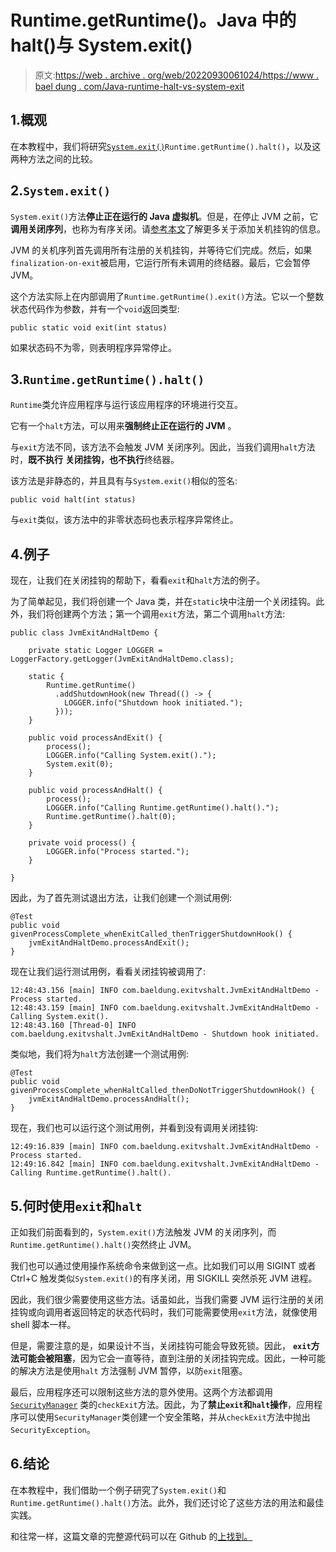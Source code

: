 # Runtime.getRuntime()。Java 中的 halt()与 System.exit()

> 原文:[https://web . archive . org/web/20220930061024/https://www . bael dung . com/Java-runtime-halt-vs-system-exit](https://web.archive.org/web/20220930061024/https://www.baeldung.com/java-runtime-halt-vs-system-exit)

## 1.概观

在本教程中，我们将研究[`System.exit()`](/web/20220628051500/https://www.baeldung.com/java-system-exit)`Runtime.getRuntime().halt()`，以及这两种方法之间的比较。

## 2.`System.exit()`

`System.exit()`方法**停止正在运行的 Java 虚拟机**。但是，在停止 JVM 之前，它**调用关闭序列**，也称为有序关闭。请[参考本文](/web/20220628051500/https://www.baeldung.com/adding-shutdown-hooks-for-jvm-applications/)了解更多关于添加关机挂钩的信息。

JVM 的关机序列首先调用所有注册的关机挂钩，并等待它们完成。然后，如果`finalization-on-exit`被启用，它运行所有未调用的终结器。最后，它会暂停 JVM。

这个方法实际上在内部调用了`Runtime.getRuntime().exit()`方法。它以一个整数状态代码作为参数，并有一个`void`返回类型:

```
public static void exit(int status)
```

如果状态码不为零，则表明程序异常停止。

## 3.`Runtime.getRuntime().halt()`

`Runtime`类允许应用程序与运行该应用程序的环境进行交互。

它有一个`halt`方法，可以用来**强制终止正在运行的 JVM** 。

与`exit`方法不同，该方法不会触发 JVM 关闭序列。因此，当我们调用`halt`方法时，**既不执行** **关闭挂钩，也不执行**终结器。

该方法是非静态的，并且具有与`System.exit()`相似的签名:

```
public void halt(int status)
```

与`exit`类似，该方法中的非零状态码也表示程序异常终止。

## 4.例子

现在，让我们在关闭挂钩的帮助下，看看`exit`和`halt`方法的例子。

为了简单起见，我们将创建一个 Java 类，并在`static`块中注册一个关闭挂钩。此外，我们将创建两个方法；第一个调用`exit`方法，第二个调用`halt`方法:

```
public class JvmExitAndHaltDemo {

    private static Logger LOGGER = LoggerFactory.getLogger(JvmExitAndHaltDemo.class);

    static {
        Runtime.getRuntime()
          .addShutdownHook(new Thread(() -> {
            LOGGER.info("Shutdown hook initiated.");
          }));
    }

    public void processAndExit() {
        process();
        LOGGER.info("Calling System.exit().");
        System.exit(0);
    }

    public void processAndHalt() {
        process();
        LOGGER.info("Calling Runtime.getRuntime().halt().");
        Runtime.getRuntime().halt(0);
    }

    private void process() {
        LOGGER.info("Process started.");
    }

}
```

因此，为了首先测试退出方法，让我们创建一个测试用例:

```
@Test
public void givenProcessComplete_whenExitCalled_thenTriggerShutdownHook() {
    jvmExitAndHaltDemo.processAndExit();
}
```

现在让我们运行测试用例，看看关闭挂钩被调用了:

```
12:48:43.156 [main] INFO com.baeldung.exitvshalt.JvmExitAndHaltDemo - Process started.
12:48:43.159 [main] INFO com.baeldung.exitvshalt.JvmExitAndHaltDemo - Calling System.exit().
12:48:43.160 [Thread-0] INFO com.baeldung.exitvshalt.JvmExitAndHaltDemo - Shutdown hook initiated.
```

类似地，我们将为`halt`方法创建一个测试用例:

```
@Test
public void givenProcessComplete_whenHaltCalled_thenDoNotTriggerShutdownHook() {
    jvmExitAndHaltDemo.processAndHalt();
}
```

现在，我们也可以运行这个测试用例，并看到没有调用关闭挂钩:

```
12:49:16.839 [main] INFO com.baeldung.exitvshalt.JvmExitAndHaltDemo - Process started.
12:49:16.842 [main] INFO com.baeldung.exitvshalt.JvmExitAndHaltDemo - Calling Runtime.getRuntime().halt().
```

## 5.何时使用`exit`和`halt`

正如我们前面看到的，`System.exit()`方法触发 JVM 的关闭序列，而`Runtime.getRuntime().halt()`突然终止 JVM。

我们也可以通过使用操作系统命令来做到这一点。比如我们可以用 SIGINT 或者 Ctrl+C 触发类似`System.exit()`的有序关闭，用 SIGKILL 突然杀死 JVM 进程。

因此，我们很少需要使用这些方法。话虽如此，当我们需要 JVM 运行注册的关闭挂钩或向调用者返回特定的状态代码时，我们可能需要使用`exit`方法，就像使用 shell 脚本一样。

但是，需要注意的是，如果设计不当，关闭挂钩可能会导致死锁。因此， **`exit`方法可能会被阻塞**，因为它会一直等待，直到注册的关闭挂钩完成。因此，一种可能的解决方法是使用`halt` 方法强制 JVM 暂停，以防`exit`阻塞。

最后，应用程序还可以限制这些方法的意外使用。这两个方法都调用 [`SecurityManager`](/web/20220628051500/https://www.baeldung.com/java-security-manager) 类的`checkExit`方法。因此，为了**禁止`exit`和`halt`操作**，应用程序可以使用`SecurityManager`类创建一个安全策略，并从`checkExit`方法中抛出`SecurityException`。

## 6.结论

在本教程中，我们借助一个例子研究了`System.exit()`和`Runtime.getRuntime().halt()`方法。此外，我们还讨论了这些方法的用法和最佳实践。

和往常一样，这篇文章的完整源代码可以在 Github 的[上找到。](https://web.archive.org/web/20220628051500/https://github.com/eugenp/tutorials/tree/master/core-java-modules/core-java-jvm)